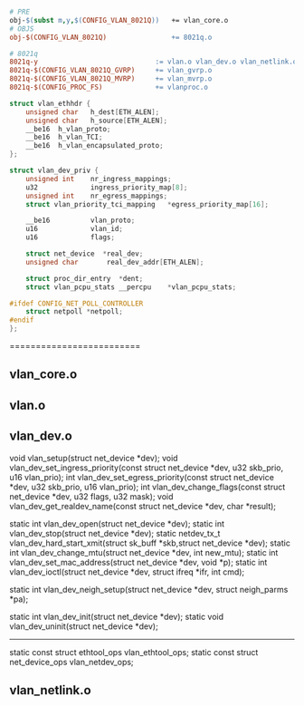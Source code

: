 






```c

```



```Makefile
# PRE
obj-$(subst m,y,$(CONFIG_VLAN_8021Q))	+= vlan_core.o
# OBJS
obj-$(CONFIG_VLAN_8021Q)		        += 8021q.o

# 8021q
8021q-y					            := vlan.o vlan_dev.o vlan_netlink.o
8021q-$(CONFIG_VLAN_8021Q_GVRP)		+= vlan_gvrp.o
8021q-$(CONFIG_VLAN_8021Q_MVRP)		+= vlan_mvrp.o
8021q-$(CONFIG_PROC_FS)			    += vlanproc.o
```


```c
struct vlan_ethhdr {
    unsigned char	h_dest[ETH_ALEN];
    unsigned char	h_source[ETH_ALEN];
	__be16	h_vlan_proto;
	__be16	h_vlan_TCI;
	__be16	h_vlan_encapsulated_proto;
};

```



```c
struct vlan_dev_priv {
	unsigned int    nr_ingress_mappings;
	u32				ingress_priority_map[8];
	unsigned int    nr_egress_mappings;
	struct vlan_priority_tci_mapping   *egress_priority_map[16];

	__be16		    vlan_proto;
	u16				vlan_id;
	u16				flags;

	struct net_device  *real_dev;
	unsigned char	    real_dev_addr[ETH_ALEN];

	struct proc_dir_entry  *dent;
	struct vlan_pcpu_stats __percpu    *vlan_pcpu_stats;

#ifdef CONFIG_NET_POLL_CONTROLLER
	struct netpoll *netpoll;
#endif
};
```


=========================







vlan_core.o
------------



vlan.o
-------



vlan_dev.o
----------
void vlan_setup(struct net_device *dev);
void vlan_dev_set_ingress_priority(const struct net_device *dev, u32 skb_prio, u16 vlan_prio);
int vlan_dev_set_egress_priority(const struct net_device *dev, u32 skb_prio, u16 vlan_prio);
int vlan_dev_change_flags(const struct net_device *dev, u32 flags, u32 mask);
void vlan_dev_get_realdev_name(const struct net_device *dev, char *result); 

static int vlan_dev_open(struct net_device *dev);
static int vlan_dev_stop(struct net_device *dev);
static netdev_tx_t vlan_dev_hard_start_xmit(struct sk_buff *skb,struct net_device *dev);
static int vlan_dev_change_mtu(struct net_device *dev, int new_mtu);
static int vlan_dev_set_mac_address(struct net_device *dev, void *p);
static int vlan_dev_ioctl(struct net_device *dev, struct ifreq *ifr, int cmd);

static int vlan_dev_neigh_setup(struct net_device *dev, struct neigh_parms *pa);


static int vlan_dev_init(struct net_device *dev);
static void vlan_dev_uninit(struct net_device *dev);

----------

static const struct ethtool_ops vlan_ethtool_ops;
static const struct net_device_ops vlan_netdev_ops;






vlan_netlink.o
---------------
